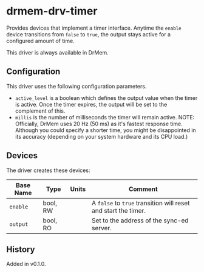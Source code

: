 # drmem-drv-timer

Provides devices that implement a timer interface. Anytime the
`enable` device transitions from `false` to `true`, the output stays
active for a configured amount of time.

This driver is always available in DrMem.

## Configuration

This driver uses the following configuration parameters.

- `active_level` is a boolean which defines the output value when the
  timer is active. Once the timer expires, the output will be set to
  the complement of this.
- `millis` is the number of milliseconds the timer will remain
  active. NOTE: Officially, DrMem uses 20 Hz (50 ms) as it's fastest
  response time. Although you could specify a shorter time, you might
  be disappointed in its accuracy (depending on your system hardware
  and its CPU load.)

## Devices

The driver creates these devices:

| Base Name | Type     | Units | Comment                                                        |
|-----------|----------|-------|----------------------------------------------------------------|
| `enable`  | bool, RW |       | A `false` to `true` transition will reset and start the timer. |
| `output`  | bool, RO |       | Set to the address of the sync-ed server.                      |

## History

Added in v0.1.0.
